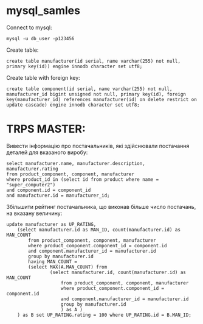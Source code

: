# mysql_samles

Connect to mysql:

`mysql -u db_user -p123456`

Create table:

```
create table manufacturer(id serial, name varchar(255) not null, primary key(id)) engine innodb character set utf8;
```

Create table with foreign key:
```
create table component(id serial, name varchar(255) not null, manufacturer_id bigint unsigned not null, primary key(id), foreign key(manufacturer_id) references manufacturer(id) on delete restrict on update cascade) engine innodb character set utf8;
```

# TRPS MASTER:

Вивести інформацію про постачальників, які здійснювали постачання деталей для вказаного виробу:
```
select manufacturer.name, manufacturer.description, manufacturer.rating
from product_component, component, manufacturer
where product_id in (select id from product where name = "super_computer2")
and component.id = component_id
and manufacturer.id = manufacturer_id;
```

Збільшити рейтинг постачальника, що виконав більше число постачань, на вказану величину:
```
update manufacturer as UP_RATING,
	(select manufacturer.id as MAN_ID, count(manufacturer.id) as MAN_COUNT
		from product_component, component, manufacturer
		where product_component.component_id = component.id
		and component.manufacturer_id = manufacturer.id
		group by manufacturer.id
		having MAN_COUNT =
        (select MAX(A.MAN_COUNT) from
				(select manufacturer.id, count(manufacturer.id) as MAN_COUNT
					from product_component, component, manufacturer
					where product_component.component_id = component.id
					and component.manufacturer_id = manufacturer.id
					group by manufacturer.id
                    ) as A )
	) as B set UP_RATING.rating = 100 where UP_RATING.id = B.MAN_ID;
```
